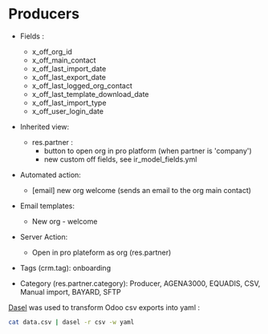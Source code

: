# Producers

- Fields :

  - x_off_org_id
  - x_off_main_contact
  - x_off_last_import_date
  - x_off_last_export_date
  - x_off_last_logged_org_contact
  - x_off_last_template_download_date
  - x_off_last_import_type
  - x_off_user_login_date

- Inherited view:

  - res.partner :
    - button to open org in pro platform (when partner is 'company')
    - new custom off fields, see ir_model_fields.yml

- Automated action:

  - [email] new org welcome (sends an email to the org main contact)

- Email templates:

  - New org - welcome

- Server Action:

  - Open in pro plateform as org (res.partner)

- Tags (crm.tag): onboarding

- Category (res.partner.category): Producer, AGENA3000, EQUADIS, CSV, Manual import, BAYARD, SFTP

[Dasel](https://github.com/TomWright/dasel) was used to transform Odoo csv exports into yaml :

```sh
cat data.csv | dasel -r csv -w yaml
```

